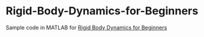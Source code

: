 # Rigid-Body-Dynamics-for-Beginners
Sample code in MATLAB for <a href="https://www.amazon.com/Rigid-Body-Dynamics-Beginners-Quaternions/dp/1493598201/ref=pd_sim_14_1?ie=UTF8&psc=1&refRID=XDKYJZ8X9N56JFARX7EC">Rigid Body Dynamics for Beginners</a>
